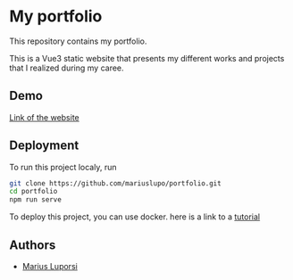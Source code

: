 # My portfolio

This repository contains my portfolio.

This is a Vue3 static website that presents my different works and projects that I realized during my caree.


## Demo

[Link of the website](https://github.com/mariuslupo)


## Deployment

To run this project localy, run

```bash
git clone https://github.com/mariuslupo/portfolio.git
cd portfolio
npm run serve
```

To deploy this project, you can use docker.
here is a link to a [tutorial](https://fr.vuejs.org/v2/cookbook/dockerize-vuejs-app.html)

## Authors

- [Marius Luporsi](https://github.com/mariuslupo)
